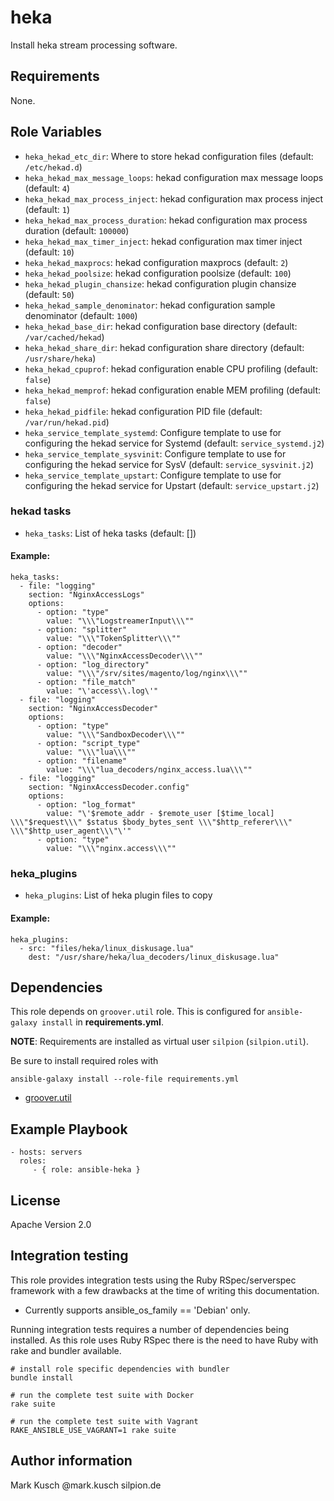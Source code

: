 # heka

Install heka stream processing software.

## Requirements

None.

## Role Variables

* ``heka_hekad_etc_dir``: Where to store hekad configuration files (default: ``/etc/hekad.d``)
* ``heka_hekad_max_message_loops``: hekad configuration max message loops (default: ``4``)
* ``heka_hekad_max_process_inject``: hekad configuration max process inject (default: ``1``)
* ``heka_hekad_max_process_duration``: hekad configuration max process duration (default: ``100000``)
* ``heka_hekad_max_timer_inject``: hekad configuration max timer inject (default: ``10``)
* ``heka_hekad_maxprocs``: hekad configuration maxprocs (default: ``2``)
* ``heka_hekad_poolsize``: hekad configuration poolsize (default: ``100``)
* ``heka_hekad_plugin_chansize``: hekad configuration plugin chansize (default: ``50``)
* ``heka_hekad_sample_denominator``: hekad configuration sample denominator (default: ``1000``)
* ``heka_hekad_base_dir``: hekad configuration base directory (default: ``/var/cached/hekad``)
* ``heka_hekad_share_dir``: hekad configuration share directory (default: ``/usr/share/heka``)
* ``heka_hekad_cpuprof``: hekad configuration enable CPU profiling (default: ``false``)
* ``heka_hekad_memprof``: hekad configuration enable MEM profiling (default: ``false``)
* ``heka_hekad_pidfile``: hekad configuration PID file (default: ``/var/run/hekad.pid``)
* ``heka_service_template_systemd``: Configure template to use for configuring the hekad service for Systemd (default: ``service_systemd.j2``)
* ``heka_service_template_sysvinit``: Configure template to use for configuring the hekad service for SysV (default: ``service_sysvinit.j2``)
* ``heka_service_template_upstart``: Configure template to use for configuring the hekad service for Upstart (default: ``service_upstart.j2``)

### hekad tasks

* ``heka_tasks``: List of heka tasks (default: [])

#### Example:

```
heka_tasks:
  - file: "logging"
    section: "NginxAccessLogs"
    options:
      - option: "type"
        value: "\\\"LogstreamerInput\\\""
      - option: "splitter"
        value: "\\\"TokenSplitter\\\""
      - option: "decoder"
        value: "\\\"NginxAccessDecoder\\\""
      - option: "log_directory"
        value: "\\\"/srv/sites/magento/log/nginx\\\""
      - option: "file_match"
        value: "\'access\\.log\'"
  - file: "logging"
    section: "NginxAccessDecoder"
    options:
      - option: "type"
        value: "\\\"SandboxDecoder\\\""
      - option: "script_type"
        value: "\\\"lua\\\""
      - option: "filename"
        value: "\\\"lua_decoders/nginx_access.lua\\\""
  - file: "logging"
    section: "NginxAccessDecoder.config"
    options:
      - option: "log_format"
        value: "\'$remote_addr - $remote_user [$time_local] \\\"$request\\\" $status $body_bytes_sent \\\"$http_referer\\\" \\\"$http_user_agent\\\"\'"
      - option: "type"
        value: "\\\"nginx.access\\\""
```

### heka_plugins

* ```heka_plugins```: List of heka plugin files to copy

#### Example:

```
heka_plugins:
  - src: "files/heka/linux_diskusage.lua"
    dest: "/usr/share/heka/lua_decoders/linux_diskusage.lua"
```

## Dependencies

This role depends on ``groover.util`` role. This is configured
for ``ansible-galaxy install`` in **requirements.yml**.

**NOTE**: Requirements are installed as virtual user ``silpion``
(``silpion.util``).

Be sure to install required roles with

    ansible-galaxy install --role-file requirements.yml

* [groover.util](https://github.com/silpion/ansible-util)

## Example Playbook

    - hosts: servers
      roles:
         - { role: ansible-heka }

## License

Apache Version 2.0

## Integration testing

This role provides integration tests using the Ruby RSpec/serverspec framework
with a few drawbacks at the time of writing this documentation.

- Currently supports ansible_os_family == 'Debian' only.

Running integration tests requires a number of dependencies being
installed. As this role uses Ruby RSpec there is the need to have
Ruby with rake and bundler available.

    # install role specific dependencies with bundler
    bundle install

<!-- -->

    # run the complete test suite with Docker
    rake suite

<!-- -->

    # run the complete test suite with Vagrant
    RAKE_ANSIBLE_USE_VAGRANT=1 rake suite


## Author information

Mark Kusch @mark.kusch silpion.de


<!-- vim: set nofen ts=4 sw=4 et: -->
